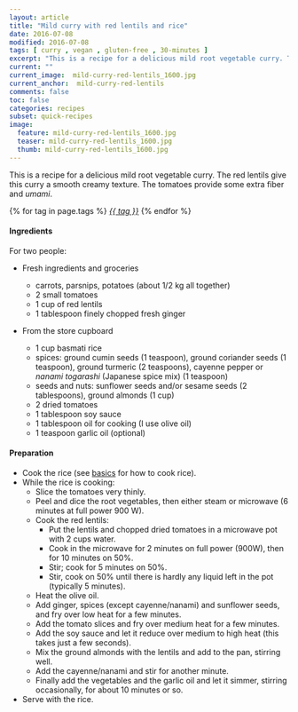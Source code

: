 ```yaml
---
layout: article
title: "Mild curry with red lentils and rice"
date: 2016-07-08
modified: 2016-07-08
tags: [ curry , vegan , gluten-free , 30-minutes ]
excerpt: "This is a recipe for a delicious mild root vegetable curry. The red lentils ..."
current: ""
current_image:  mild-curry-red-lentils_1600.jpg
current_anchor:  mild-curry-red-lentils
comments: false
toc: false
categories: recipes
subset: quick-recipes
image:
  feature: mild-curry-red-lentils_1600.jpg
  teaser: mild-curry-red-lentils_1600.jpg
  thumb: mild-curry-red-lentils_1600.jpg
---
```




This is a recipe for a delicious mild root vegetable curry. The red lentils give this curry a smooth creamy texture. The tomatoes provide some extra fiber and _umami_.


{% for tag in page.tags %}&nbsp;<a class="post-tag" href="{{ site.url}}/tags/#{{ tag }}">_{{ tag }}_</a>&nbsp;{% endfor %}

#### Ingredients

For two people:

- Fresh ingredients and groceries
  - carrots, parsnips, potatoes (about 1/2 kg all together)
  - 2 small tomatoes
  - 1 cup of red lentils
  - 1 tablespoon finely chopped fresh ginger

- From the store cupboard
  - 1 cup basmati rice
  - spices: ground cumin seeds (1 teaspoon), ground coriander seeds (1 teaspoon), ground turmeric (2 teaspoons), cayenne pepper or _nanami togarashi_ (Japanese spice mix) (1 teaspoon)
  - seeds and nuts: sunflower seeds and/or sesame seeds (2 tablespoons), ground almonds (1 cup)
  - 2 dried tomatoes
  - 1 tablespoon soy sauce
  - 1 tablespoon oil for cooking (I use olive oil)
  - 1 teaspoon garlic oil (optional)

#### Preparation

* Cook the rice (see <a href="{{ site.url }}/basics">basics</a> for how to cook rice).
* While the rice is cooking:
  * Slice the tomatoes very thinly.
  * Peel and dice the root vegetables, then either steam or microwave (6 minutes at full power 900 W).
  * Cook the red lentils:
    - Put the lentils and chopped dried tomatoes in a microwave pot with 2 cups water.
    - Cook in the microwave for 2 minutes on full power (900W), then for 10 minutes on 50%.
    - Stir; cook for 5 minutes on 50%.
    - Stir, cook on 50% until there is hardly any liquid left in the pot (typically 5 minutes).  
  * Heat the olive oil.
  * Add ginger, spices (except cayenne/nanami) and sunflower seeds, and fry over low heat for a few minutes.
  * Add the tomato slices and fry over medium heat for a few minutes.
  * Add the soy sauce and let it reduce over medium to high heat (this takes just a few seconds).
  * Mix the ground almonds with the lentils and add to the pan, stirring well.
  * Add the cayenne/nanami and stir for another minute.
  * Finally add the vegetables and the garlic oil and let it simmer, stirring occasionally, for about 10 minutes or so.  
* Serve with the rice.

